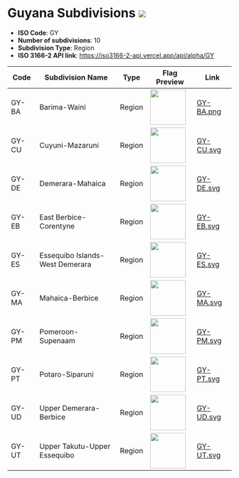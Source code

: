 # Guyana Subdivisions ![](https://flagcdn.com/h40/gy.png)

- **ISO Code**: GY
- **Number of subdivisions**: 10
- **Subdivision Type**: Region
- **ISO 3166-2 API link**: https://iso3166-2-api.vercel.app/api/alpha/GY

| Code  | Subdivision Name         | Type | Flag Preview | Link |
|-------|--------------------------|--------------| -------------- |----------|
| GY-BA | Barima-Waini | Region | <img src='None' height='80'> | [GY-BA.png](https://github.com/amckenna41/iso3166-flags/blob/main/iso3166-2-flags/GY/GY-BA.png) |
| GY-CU | Cuyuni-Mazaruni | Region | <img src='None' height='80'> | [GY-CU.svg](https://github.com/amckenna41/iso3166-flags/blob/main/iso3166-2-flags/GY/GY-CU.svg) |
| GY-DE | Demerara-Mahaica | Region | <img src='None' height='80'> | [GY-DE.svg](https://github.com/amckenna41/iso3166-flags/blob/main/iso3166-2-flags/GY/GY-DE.svg) |
| GY-EB | East Berbice-Corentyne | Region | <img src='None' height='80'> | [GY-EB.svg](https://github.com/amckenna41/iso3166-flags/blob/main/iso3166-2-flags/GY/GY-EB.svg) |
| GY-ES | Essequibo Islands-West Demerara | Region | <img src='None' height='80'> | [GY-ES.svg](https://github.com/amckenna41/iso3166-flags/blob/main/iso3166-2-flags/GY/GY-ES.svg) |
| GY-MA | Mahaica-Berbice | Region | <img src='None' height='80'> | [GY-MA.svg](https://github.com/amckenna41/iso3166-flags/blob/main/iso3166-2-flags/GY/GY-MA.svg) |
| GY-PM | Pomeroon-Supenaam | Region | <img src='None' height='80'> | [GY-PM.svg](https://github.com/amckenna41/iso3166-flags/blob/main/iso3166-2-flags/GY/GY-PM.svg) |
| GY-PT | Potaro-Siparuni | Region | <img src='None' height='80'> | [GY-PT.svg](https://github.com/amckenna41/iso3166-flags/blob/main/iso3166-2-flags/GY/GY-PT.svg) |
| GY-UD | Upper Demerara-Berbice | Region | <img src='None' height='80'> | [GY-UD.svg](https://github.com/amckenna41/iso3166-flags/blob/main/iso3166-2-flags/GY/GY-UD.svg) |
| GY-UT | Upper Takutu-Upper Essequibo | Region | <img src='None' height='80'> | [GY-UT.svg](https://github.com/amckenna41/iso3166-flags/blob/main/iso3166-2-flags/GY/GY-UT.svg) |
